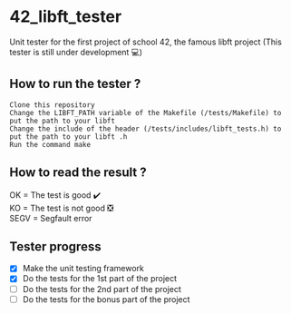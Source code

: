 # 42_libft_tester
Unit tester for the first project of school 42, the famous libft project (This tester is still under development 💻)
## How to run the tester ?
```
Clone this repository
Change the LIBFT_PATH variable of the Makefile (/tests/Makefile) to put the path to your libft
Change the include of the header (/tests/includes/libft_tests.h) to put the path to your libft .h
Run the command make
```
## How to read the result ?
OK = The test is good ✔️  
KO = The test is not good ❎  
SEGV = Segfault error  
## Tester progress
- [x] Make the unit testing framework
- [x] Do the tests for the 1st part of the project
- [ ] Do the tests for the 2nd part of the project
- [ ] Do the tests for the bonus part of the project
